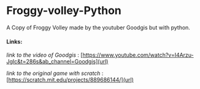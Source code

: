 <h1>Froggy-volley-Python</h1>

A Copy of Froggy Volley made by the youtuber Goodgis but with python.

<h4>Links:</h4>

<i>link to the video of Goodgis</i> : [https://www.youtube.com/watch?v=I4Arzu-JgIc&t=286s&ab_channel=Goodgis](url)

<i>link to the original game with scratch</i> : [https://scratch.mit.edu/projects/889686144/](url)

